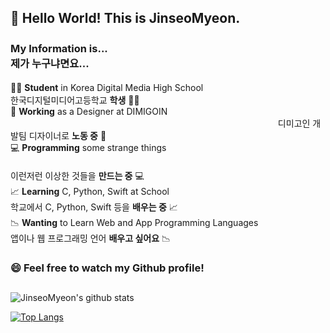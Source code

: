 ## 👋 Hello World! This is JinseoMyeon. <br />
### My Information is...　　　　　　　　　　　　　　　　　　　　　　　　　　　　　　　　　　　　제가 누구냐면요...

🧑‍🎓 **Student** in Korea Digital Media High School　　　　　　　　　　　　　　　　　　　　　　　　 　 　 　　　한국디지털미디어고등학교 **학생** 🧑‍🎓<br>
🏫 **Working** as a Designer at DIMIGOIN 　　　 　　　　 　　　　　　　　　　　　　　　　　　　　　　　디미고인 개발팀 디자이너로 **노동 중** 🏫<br>
💻 **Programming** some strange things   　　 　　　 　　　　　　　　　　　　　　　　　　　　　　　　 　　　　　　이런저런 이상한 것들을 **만드는 중** 💻<br>
📈 **Learning** C, Python, Swift at School　　　　　 　　　　　   　　   　　　　　　　 　 　　　　　　　　　　학교에서 C, Python, Swift 등을 **배우는 중** 📈<br>
📉 **Wanting** to Learn Web and App Programming Languages　　 　　　　　　 　　　 　　　　　　 　　　앱이나 웹 프로그래밍 언어 **배우고 싶어요** 📉

### 😄 Feel free to watch my Github profile!
##

![JinseoMyeon's github stats](https://github-readme-stats.vercel.app/api?username=JinseoMyeon&show_icons=true)

[![Top Langs](https://github-readme-stats.vercel.app/api/top-langs/?username=JinseoMyeon)](https://github.com/anuraghazra/github-readme-stats)


